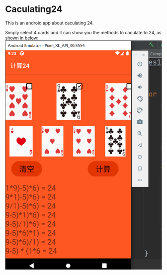 # Caculating24
This is  an android app about caculating 24.


Simply select 4 cards and it can show you the methods to caculate to 24, as shown in below:
![img](https://github.com/dumeo/Caculating24/blob/master/2022-01-14_17h23_43.png)